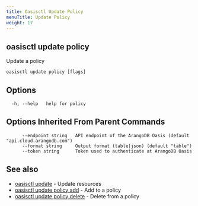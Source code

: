 ```yaml
---
title: Oasisctl Update Policy
menuTitle: Update Policy
weight: 17
---
```

## oasisctl update policy

Update a policy

```
oasisctl update policy [flags]
```

## Options
```
  -h, --help   help for policy
```

## Options Inherited From Parent Commands
```
      --endpoint string   API endpoint of the ArangoDB Oasis (default "api.cloud.arangodb.com")
      --format string     Output format (table|json) (default "table")
      --token string      Token used to authenticate at ArangoDB Oasis
```

## See also
* [oasisctl update](_index.md)	 - Update resources
* [oasisctl update policy add](update-policy-add.md)	 - Add to a policy
* [oasisctl update policy delete](update-policy-delete.md)	 - Delete from a policy

